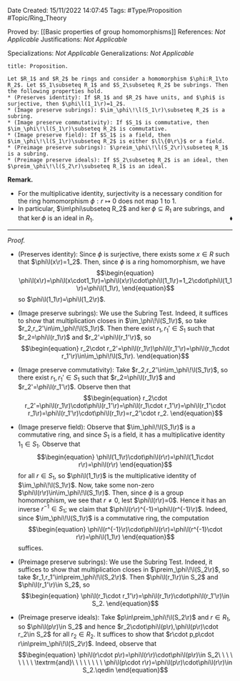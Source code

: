 <div class="topSpace"></div>

Date Created: 15/11/2022 14:07:45
Tags: #Type/Proposition #Topic/Ring_Theory

Proved by: [[Basic properties of group homomorphisms]]
References: _Not Applicable_
Justifications: _Not Applicable_

Specializations: _Not Applicable_
Generalizations: _Not Applicable_

``` ad-Proposition
title: Proposition.

Let $R_1$ and $R_2$ be rings and consider a homomorphism $\phi:R_1\to R_2$. Let $S_1\subseteq R_1$ and $S_2\subseteq R_2$ be subrings. Then the following properties hold.
* (Preserves identity): If $R_1$ and $R_2$ have units, and $\phi$ is surjective, then $\phi\l(1_1\r)=1_2$.
* (Image preserve subrings): $\im_\phi\!\l(S_1\r)\subseteq R_2$ is a subring.
* (Image preserve commutativity): If $S_1$ is commutative, then $\im_\phi\!\l(S_1\r)\subseteq R_2$ is commutative.
* (Image preserve field): If $S_1$ is a field, then $\im_\phi\!\l(S_1\r)\subseteq R_2$ is either $\l\{0\r\}$ or a field.
* (Preimage preserve subrings): $\preim_\phi\!\l(S_2\r)\subseteq R_1$ is a subring.
* (Preimage preserve ideals): If $S_2\subseteq R_2$ is an ideal, then $\preim_\phi\!\l(S_2\r)\subseteq R_1$ is an ideal.

```

<b>Remark.</b>
* For the multiplicative identity, surjectivity is a necessary condition for the ring homomorphism $\phi:r\mapsto0$ does not map $1$ to $1$.
* In particular, $\im\phi\subseteq R_2$ and $\ker\phi\subseteq R_1$ are subrings, and that $\ker\phi$ is an ideal in $R_1$.<span style="float:right;">$\blacklozenge$</span>

---

<i>Proof.</i>
* (Preserves identity): Since $\phi$ is surjective, there exists some $x\in R$ such that $\phi\l(x\r)=1_2$. Then, since $\phi$ is a ring homomorphism, we have
$$\begin{equation}
    \phi\l(x\r)=\phi\l(x\cdot1_1\r)=\phi\l(x\r)\cdot\phi\l(1_1\r)=1_2\cdot\phi\l(1_1\r)=\phi\l(1_1\r),
\end{equation}$$
so $\phi\l(1_1\r)=\phi\l(1_2\r)$.

* (Image preserve subrings): We use the Subring Test. Indeed, it suffices to show that multiplication closes in $\im_\phi\!\l(S_1\r)$, so take $r_2,r_2'\in\im_\phi\!\l(S_1\r)$. Then there exist $r_1,r_1'\in S_1$ such that $r_2=\phi\l(r_1\r)$ and $r_2'=\phi\l(r_1'\r)$, so
$$\begin{equation}
    r_2\cdot r_2'=\phi\l(r_1\r)\phi\l(r_1'\r)=\phi\l(r_1\cdot r_1'\r)\in\im_\phi\!\l(S_1\r).
\end{equation}$$
* (Image preserve commutativity): Take $r_2,r_2'\in\im_\phi\!\l(S_1\r)$, so there exist $r_1,r_1'\in S_1$ such that $r_2=\phi\l(r_1\r)$ and $r_2'=\phi\l(r_1'\r)$. Observe then that
$$\begin{equation}
    r_2\cdot r_2'=\phi\l(r_1\r)\cdot\phi\l(r_1'\r)=\phi\l(r_1\cdot r_1'\r)=\phi\l(r_1'\cdot r_1\r)=\phi\l(r_1'\r)\cdot\phi\l(r_1\r)=r_2'\cdot r_2.
\end{equation}$$
* (Image preserve field): Observe that $\im_\phi\!\l(S_1\r)$ is a commutative ring, and since $S_1$ is a field, it has a multiplicative identity $1_1\in S_1$. Observe that
$$\begin{equation}
    \phi\l(1_1\r)\cdot\phi\l(r\r)=\phi\l(1_1\cdot r\r)=\phi\l(r\r)
\end{equation}$$
for all $r\in S_1$, so $\phi\l(1_1\r)$ is the multiplicative identity of $\im_\phi\!\l(S_1\r)$. Now, take some non-zero $\phi\l(r\r)\in\im_\phi\!\l(S_1\r)$. Then, since $\phi$ is a group homomorphism, we see that $r\neq0$, lest $\phi\l(r\r)=0$. Hence it has an inverse $r^{-1}\in S_1$; we claim that $\phi\l(r\r)^{-1}=\phi\l(r^{-1}\r)$. Indeed, since $\im_\phi\!\l(S_1\r)$ is a commutative ring, the computation
$$\begin{equation}
    \phi\l(r^{-1}\r)\cdot\phi\l(r\r)=\phi\l(r^{-1}\cdot r\r)=\phi\l(1_1\r)
\end{equation}$$
suffices.
* (Preimage preserve subrings): We use the Subring Test. Indeed, it suffices to show that multiplication closes in $\preim_\phi\!\l(S_2\r)$, so take $r_1,r_1'\in\preim_\phi\!\l(S_2\r)$. Then $\phi\l(r_1\r)\in S_2$ and $\phi\l(r_1'\r)\in S_2$, so
$$\begin{equation}
    \phi\l(r_1\cdot r_1'\r)=\phi\l(r_1\r)\cdot\phi\l(r_1'\r)\in S_2.
\end{equation}$$
* (Preimage preserve ideals): Take $p\in\preim_\phi\!\l(S_2\r)$ and $r\in R_1$, so $\phi\l(p\r)\in S_2$ and hence $r_2\cdot\phi\l(p\r),\phi\l(p\r)\cdot r_2\in S_2$ for all $r_2\in R_2$. It suffices to show that $r\cdot p,p\cdot r\in\preim_\phi\!\l(S_2\r)$. Indeed, observe that
$$\begin{equation}
    \phi\l(r\cdot p\r)=\phi\l(r\r)\cdot\phi\l(p\r)\in S_2\ \ \ \ \ \ \ \ \textrm{and}\ \ \ \ \ \ \ \ \phi\l(p\cdot r\r)=\phi\l(p\r)\cdot\phi\l(r\r)\in S_2.\qedin
\end{equation}$$
